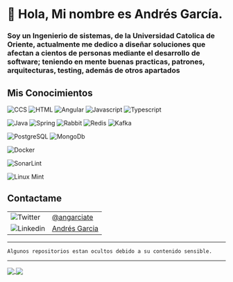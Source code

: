 # 👋 Hola, Mi nombre es Andrés García.
### Soy un Ingenierio de sistemas, de la Universidad Catolica de Oriente, actualmente me dedico a diseñar soluciones que afectan a cientos de personas mediante el desarrollo de software; teniendo en mente buenas practicas, patrones, arquitecturas, testing, además de otros apartados 

## Mis Conocimientos

![CCS](https://img.shields.io/badge/CSS-06aed5?&style=for-the-badge&logo=css3&logoColor=white) 
![HTML](https://img.shields.io/badge/HTML-fc440f?style=for-the-badge&logo=html5&logoColor=white) 
![Angular](https://img.shields.io/badge/Angular-DD0031?style=for-the-badge&logo=angular&logoColor=white) 
![Javascript](https://img.shields.io/badge/JavaScript-323330?style=for-the-badge&logo=javascript&logoColor=F7DF1E)
![Typescript](https://img.shields.io/badge/TypeScript-007ACC?style=for-the-badge&logo=typescript&logoColor=white)
</br>

![Java](https://img.shields.io/badge/Java-ED8B00?style=for-the-badge&logo=java&logoColor=black)
![Spring](https://img.shields.io/badge/Spring-6DB33F?style=for-the-badge&logo=spring&logoColor=white) 
![Rabbit](https://img.shields.io/badge/rabbitmq-%23FF6600.svg?&style=for-the-badge&logo=rabbitmq&logoColor=white)
![Redis](https://img.shields.io/badge/redis-%23DD0031.svg?&style=for-the-badge&logo=redis&logoColor=white)
![Kafka](https://img.shields.io/badge/Apache_Kafka-231F20?style=for-the-badge&logo=apache-kafka&logoColor=white)
</br>

![PostgreSQL](https://img.shields.io/badge/PostgreSQL-316192?style=for-the-badge&logo=postgresql&logoColor=white)
![MongoDb](https://img.shields.io/badge/MongoDB-4EA94B?style=for-the-badge&logo=mongodb&logoColor=white)
</br>

![Docker](https://img.shields.io/badge/Docker-2CA5E0?style=for-the-badge&logo=docker&logoColor=white)
</br>

![SonarLint](https://img.shields.io/badge/SonarLint-CB2029?style=for-the-badge&logo=sonarlint&logoColor=white)
</br>

![Linux Mint](https://img.shields.io/badge/Linux_Mint-87CF3E?style=for-the-badge&logo=linux-mint&logoColor=white)

## Contactame
|     |     |
| --- | --- | 
| ![Twitter](https://img.shields.io/badge/Twitter-1DA1F2?style=for-the-badge&logo=twitter&logoColor=white) | [@angarciate](https://twitter.com/angarciate) |
| ![Linkedin](https://img.shields.io/badge/LinkedIn-0077B5?style=for-the-badge&logo=linkedin&logoColor=white) | [Andrés Garcia](https://www.linkedin.com/in/angarciate/) |

---

```
Algunos repositorios estan ocultos debido a su contenido sensible.
```
---

<a href="https://github.com/anuraghazra/github-readme-stats">
  <img align="center" src="https://github-readme-stats.vercel.app/api?username=andresGarcia97&show_icons=true" />
</a>
<a href="https://github.com/anuraghazra/convoychat">
  <img align="center" src="https://github-readme-stats.vercel.app/api/top-langs/?username=andresGarcia97&layout=compact" />
</a>
